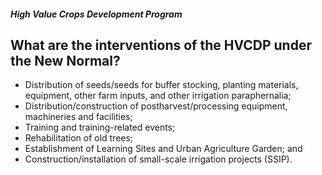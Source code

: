 ##### High Value Crops Development Program

## What are the interventions of the HVCDP under the New Normal?


 - Distribution of  seeds/seeds for buffer stocking, planting materials, equipment, other farm inputs, and other irrigation paraphernalia;
 - Distribution/construction of postharvest/processing equipment, machineries and facilities;
 - Training and training-related events;
 - Rehabilitation of old trees;
 - Establishment of Learning Sites and Urban Agriculture Garden; and
 - Construction/installation of small-scale irrigation projects (SSIP).
